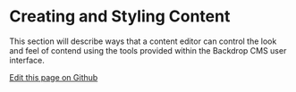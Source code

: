 # Creating and Styling Content

This section will describe ways that a content editor can control the look and feel of contend using the tools provided within the Backdrop CMS user interface.

[Edit this page on Github](https://github.com/backdrop-contrib/stanford_decanter/edit/main/docs/content.md)